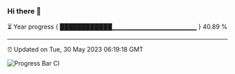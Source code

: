### Hi there 👋

⏳ Year progress { ████████████▁▁▁▁▁▁▁▁▁▁▁▁▁▁▁▁▁▁ } 40.89 %

---

⏰ Updated on Tue, 30 May 2023 06:19:18 GMT

![Progress Bar CI](https://github.com/liununu/liununu/workflows/Progress%20Bar%20CI/badge.svg)
